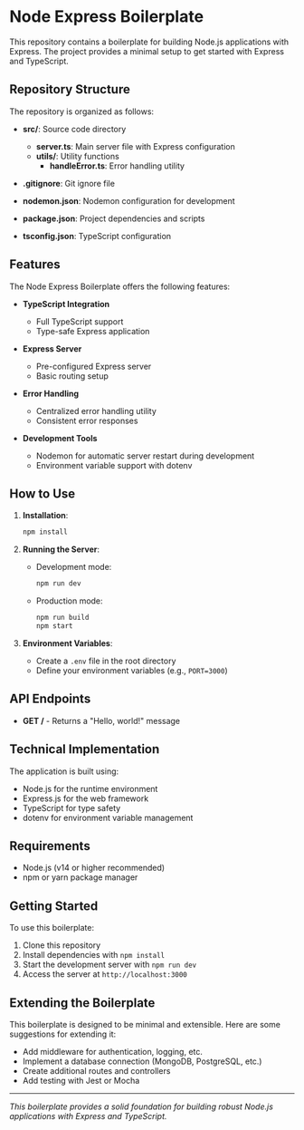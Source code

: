 # Node Express Boilerplate

This repository contains a boilerplate for building Node.js applications with Express. The project provides a minimal setup to get started with Express and TypeScript.

## Repository Structure

The repository is organized as follows:

- **src/**: Source code directory
  - **server.ts**: Main server file with Express configuration
  - **utils/**: Utility functions
    - **handleError.ts**: Error handling utility

- **.gitignore**: Git ignore file
- **nodemon.json**: Nodemon configuration for development
- **package.json**: Project dependencies and scripts
- **tsconfig.json**: TypeScript configuration

## Features

The Node Express Boilerplate offers the following features:

- **TypeScript Integration**
  - Full TypeScript support
  - Type-safe Express application

- **Express Server**
  - Pre-configured Express server
  - Basic routing setup

- **Error Handling**
  - Centralized error handling utility
  - Consistent error responses

- **Development Tools**
  - Nodemon for automatic server restart during development
  - Environment variable support with dotenv

## How to Use

1. **Installation**:
   ```bash
   npm install
   ```

2. **Running the Server**:
   - Development mode:
     ```bash
     npm run dev
     ```
   - Production mode:
     ```bash
     npm run build
     npm start
     ```

3. **Environment Variables**:
   - Create a `.env` file in the root directory
   - Define your environment variables (e.g., `PORT=3000`)

## API Endpoints

- **GET /** - Returns a "Hello, world!" message

## Technical Implementation

The application is built using:
- Node.js for the runtime environment
- Express.js for the web framework
- TypeScript for type safety
- dotenv for environment variable management

## Requirements

- Node.js (v14 or higher recommended)
- npm or yarn package manager

## Getting Started

To use this boilerplate:

1. Clone this repository
2. Install dependencies with `npm install`
3. Start the development server with `npm run dev`
4. Access the server at `http://localhost:3000`

## Extending the Boilerplate

This boilerplate is designed to be minimal and extensible. Here are some suggestions for extending it:

- Add middleware for authentication, logging, etc.
- Implement a database connection (MongoDB, PostgreSQL, etc.)
- Create additional routes and controllers
- Add testing with Jest or Mocha

---

*This boilerplate provides a solid foundation for building robust Node.js applications with Express and TypeScript.*